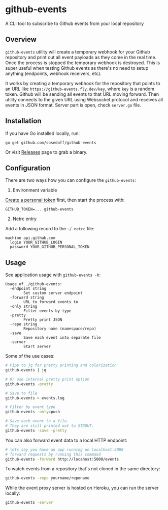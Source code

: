 # github-events

A CLI tool to subscribe to Github events from your local repository

## Overview

`github-events` utility will create a temporary webhook for your Github repository
and print out all event payloads as they come in the real time. Once the process is
stopped the temporary webhook is destroyed. This is super useful when testing Github
events as there's no need to setup anything (endpoints, webhook receivers, etc).

It works by creating a temporary webhook for the repository that points to an
URL like `https://github-events.fly.dev/key`, where `key` is a random
token. Github will be sending all events to that URL moving forward. Then utility
connects to the given URL using Websocket protocol and receives all events in JSON
format. Server part is open, check `server.go` file.

## Installation

If you have Go installed locally, run:

```
go get github.com/sosedoff/github-events
```

Or visit [Releases](https://github.com/sosedoff/github-events/releases) page to grab a binary.

## Configuration

There are two ways how you can configure the `github-events`:

1. Environment variable

[Create a personal token](https://github.com/settings/tokens/new) first, then start
the process with:

```
GITHUB_TOKEN=... github-events
```

2. Netrc entry

Add a following record to the `~/.netrc` file:

```
machine api.github.com
  login YOUR_GITHUB_LOGIN
  password YOUR_GITHUB_PERSONAL_TOKEN
```

## Usage

See application usage with `github-events -h`:

```
Usage of ./github-events:
  -endpoint string
    	Set custom server endpoint
  -forward string
    	URL to forward events to
  -only string
    	Filter events by type
  -pretty
    	Pretty print JSON
  -repo string
    	Repository name (namespace/repo)
  -save
    	Save each event into separate file
  -server
    	Start server
```

Some of the use cases:

```bash
# Pipe to jq for pretty printing and colorization
github-events | jq

# Or use internal pretty print option
github-events -pretty

# Save to file
github-events > events.log

# Filter by event type
github-events -only=push

# Save each event to a file.
# They are still printed out to STDOUT.
github-events -save -pretty
```

You can also forward event data to a local HTTP endpoint:

```bash
# lets say you have an app running on localhost:5000
# forward requests by running this command
github-events -forward http://locahost:5000/events
```

To watch events from a repository that's not cloned in the same directory:

```bash
github-events -repo yourname/reponame
```

While the event proxy server is hosted on Heroku, you can run the server locally:

```bash
github-events -server
```
